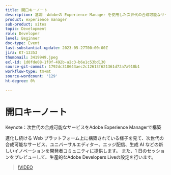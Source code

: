 ```yaml
---
title: 開口キーノート
description: 基調 —Adobeの Experience Manager を使用した次世代の合成可能なサービスの構築次世代の合成可能なサービス、ユニバーサルエディター、エッジ配信、生成 AI などの新しいイノベーションを開発者コミュニティに提供するために、進化し続ける Web プラットフォーム上での構築の内観を得ます。 また、1 日のセッションをプレビューして、生産的なAdobe Developers Liveの設定を行います。
product: experience manager
sub-product: sites
topic: Development
role: Developer
level: Beginner
doc-type: Event
last-substantial-update: 2023-05-27T00:00:00Z
jira: KT-13353
thumbnail: 3419949.jpeg
exl-id: 1d0fde08-1f0f-492b-a2c3-b6e1c53bd130
source-git-commit: 1792dc318643aec2c12613f621361d72a7a918b1
workflow-type: tm+mt
source-wordcount: '129'
ht-degree: 0%

---
```


# 開口キーノート

Keynote：次世代の合成可能なサービスをAdobe Experience Managerで構築

進化し続ける Web プラットフォーム上に構築されている様子を見て、次世代の合成可能なサービス、ユニバーサルエディター、エッジ配信、生成 AI などの新しいイノベーションを開発者コミュニティに提供します。 また、1 日のセッションをプレビューして、生産的なAdobe Developers Liveの設定を行います。

>[!VIDEO](https://video.tv.adobe.com/v/3419949/?learn=on)
